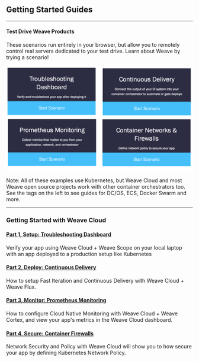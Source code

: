 <!--
This is content for the guides homepage.
It should be manually pasted in to the correct cells of
https://www.weave.works/wp-admin/admin.php?page=dd_layouts_edit&action=edit&layout_id=2129
-->

<h2>Getting Started Guides</h2>
<hr>

<!-- NEXT CELL -->

<h4>Test Drive Weave Products</h4>
<p>These scenarios run entirely in your browser, but allow you to remotely control real servers dedicated to your test drive. Learn about Weave by trying a scenario!</p>

<img src="katas.png" />

<p>Note: All of these examples use Kubernetes, but Weave Cloud and most Weave open source projects work with other container orchestrators too. See the tags on the left to see guides for DC/OS, ECS, Docker Swarm and more.</p>

<!--
<section id="course-pathway" class="weave color-bar-layout">
  <section class="x row">
    <div class="panels col s12 center">
        <div class="panel weave  col s3">
          <div class="content">
            <h4>Troubleshooting Dashboard</h4>
            <p>Verify and troubleshoot your app after deploying it</p>
          </div>
            <a class="action start" href="https://www.weave.works/guides/test-drive-weave-scope-kubernetes/" title="Test Drive Weave Scope On Kubernetes" target="_parent">Start Scenario</a>
        </div>
        <div class="panel weave  col s3">
          <div class="content">
            <h4>Continuous Delivery</h4>
            <p class="">Connect the output of your CI system into your container orchestrator to automate or gate deploys</p>
          </div>
            <a class="action start" href="https://www.weave.works/guides/test-drive-weave-net/" title="Test Drive Weave Net" target="_parent">Start Scenario</a>
        </div>
        <div class="panel weave  col s3">
          <div class="content">
            <h4>Prometheus Monitoring</h4>
            <p>Collect metrics that matter to you from your application, network, and orchestrator</p>
          </div>
            <a class="action start" href="https://www.weave.works/guides/test-drive-weave-scope/" title="Test Drive Weave Scope" target="_parent">Start Scenario</a>
        </div>
        <div class="panel weave  col s3">
          <div class="content">
            <h4>Container Networks &amp; Firewalls</h4>
            <p>Define network policy to secure your app</p>
          </div>
            <a class="action start" href="https://www.weave.works/guides/test-drive-weave-demo/" title="Test Drive Weave Demo" target="_parent">Start Scenario</a>
        </div>
    </div>
  </section>
</section>

<div id="katacoda-terminal" data-katacoda-id="weave/dashboard" data-katacoda-color="32324B" data-katacoda-secondary="#4ec6fa" data-katacoda-background="#fff" data-katacoda-hideprogress="true" style="height:450px"></div>
-->


<!-- NEXT CELL -->

<hr>

<h3>Getting Started with Weave Cloud</h3>

<h4><a href="weave-cloud-microservices/part1.md">Part 1, Setup: Troubleshooting Dashboard</a></h4>
<p>Verify your app using Weave Cloud + Weave Scope on your local laptop with an app deployed to a production setup like Kubernetes</p>

<h4><a href="weave-cloud-microservices/part1.md">Part 2, Deploy: Continuous Delivery</a></h4>
<p>How to setup Fast Iteration and Continuous Delivery with Weave Cloud + Weave Flux.</p>

<h4><a href="weave-cloud-microservices/part1.md">Part 3, Monitor: Prometheus Monitoring</a></h4>
<p>How to configure Cloud Native Monitoring with Weave Cloud + Weave Cortex, and view your app's metrics in the Weave Cloud dashboard.</p>

<h4><a href="weave-cloud-microservices/part1.md">Part 4, Secure: Container Firewalls</a></h4>
<p>Network Security and Policy with Weave Cloud will show you to how secure your app by defining Kubernetes Network Policy.</p>
